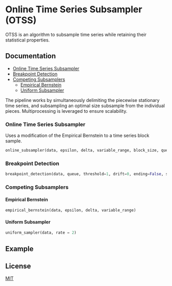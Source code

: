 # Online Time Series Subsampler (OTSS)
OTSS is an algorithm to subsample time series while retaining their statistical properties.
    
## Documentation

- [Online Time Series Subsampler](#Online-Time-Series-Subsampler)
- [Breakpoint Detection](#Breakpoint-Detection)
- [Competing Subsamplers](#Competing-Subsamplers)
  + [Empirical Bernstein](#Empirical-Bernstein)
  + [Uniform Subsampler](#Uniform-Subsampler)

The pipeline works by simultaneously delimiting the piecewise stationary time series, and subsampling an optimal size subsample from the individual pieces. Multiprocessing is leveraged to ensure scalability.

### Online Time Series Subsampler

Uses a modification of the Empirical Bernstein to a time series block sample.

```python
online_subsampler(data, epsilon, delta, variable_range, block_size, queue, return_queue, index_queue, max_iteration)
```

### Breakpoint Detection

```python
breakpoint_detection(data, queue, threshold=1, drift=0, ending=False, show=True, ax=None)
```

### Competing Subsamplers

#### Empirical Bernstein

```python
empirical_bernstein(data, epsilon, delta, variable_range)
```

#### Uniform Subsampler

```python
uniform_sampler(data, rate = 2)
```

## Example

## License
[MIT](https://choosealicense.com/licenses/mit/)

